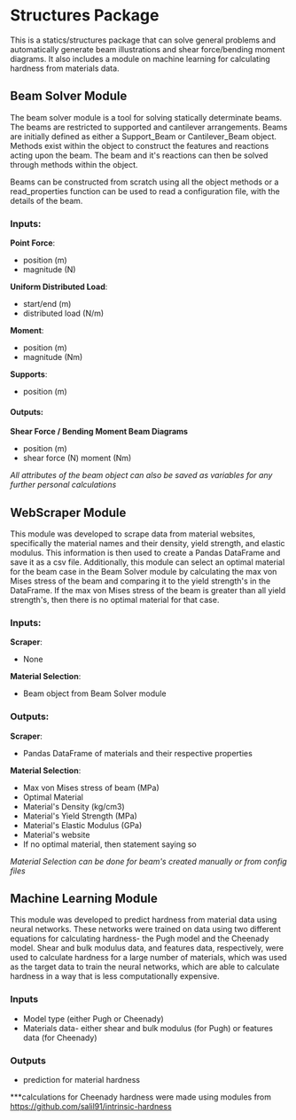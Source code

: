 # Structures Package 
This is a statics/structures package that can solve general problems and automatically generate beam illustrations and shear force/bending moment diagrams. It also includes a module on machine learning for calculating hardness from materials data.   


## Beam Solver Module
The beam solver module is a tool for solving statically determinate beams. The beams are restricted to supported and cantilever arrangements.
Beams are initially defined as either a Support_Beam or Cantilever_Beam object. Methods exist within the object to construct the features
and reactions acting upon the beam. The beam and it's reactions can then be solved through methods within the object.

Beams can be constructed from scratch using all the object methods or a read_properties function can be used to read a configuration file, with 
the details of the beam.


### Inputs:

**Point Force**:
* position (m)
* magnitude (N)

**Uniform Distributed Load**:
* start/end (m)
* distributed load (N/m)

**Moment**:
* position (m)
* magnitude (Nm)

**Supports**:
* position (m)

#### Outputs:
**Shear Force / Bending Moment Beam Diagrams**
  * position (m)
  * shear force (N) moment (Nm)

*All attributes of the beam object can also be saved as variables for any further personal calculations*

## WebScraper Module
This module was developed to scrape data from material websites, specifically the material names and their density, yield strength, and elastic modulus. This information is then used to create a Pandas DataFrame and save it as a csv file. Additionally, this module can select an optimal material for the beam case in the Beam Solver module by calculating the max von Mises stress of the beam and comparing it to the yield strength's in the DataFrame. If the max von Mises stress of the beam is greater than all yield strength's, then there is no optimal material for that case. 

### Inputs:
**Scraper**:
  * None

**Material Selection**:
  * Beam object from Beam Solver module
 
### Outputs:
**Scraper**:
   * Pandas DataFrame of materials and their respective properties

**Material Selection**:
   * Max von Mises stress of beam (MPa)
   * Optimal Material
   * Material's Density (kg/cm3)
   * Material's Yield Strength (MPa)
   * Material's Elastic Modulus (GPa)
   * Material's website
   * If no optimal material, then statement saying so
 
 *Material Selection can be done for beam's created manually or from config files*

## Machine Learning Module
This module was developed to predict hardness from material data using neural networks. These networks were trained on data using two different equations for calculating hardness- the Pugh model and the Cheenady model. Shear and bulk modulus data, and features data, respectively, were used to calculate hardness for a large number of materials, which was used as the target data to train the neural networks, which are able to calculate hardness in a way that is less computationally expensive.

### Inputs
* Model type (either Pugh or Cheenady)
* Materials data- either shear and bulk modulus (for Pugh) or features data (for Cheenady) 

### Outputs
* prediction for material hardness

***calculations for Cheenady hardness were made using modules from https://github.com/salil91/intrinsic-hardness
